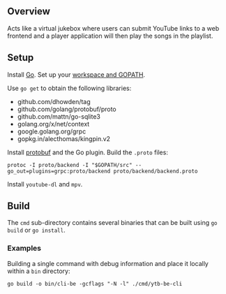 ## Overview
Acts like a virtual jukebox where users can submit YouTube links to a web
frontend and a player application will then play the songs in the playlist.

## Setup
Install [Go](https://golang.org/doc/install). Set up your [workspace and GOPATH](https://golang.org/doc/code.html).

Use `go get` to obtain the following libraries:
- github.com/dhowden/tag
- github.com/golang/protobuf/proto
- github.com/mattn/go-sqlite3
- golang.org/x/net/context
- google.golang.org/grpc
- gopkg.in/alecthomas/kingpin.v2

Install [protobuf](https://developers.google.com/protocol-buffers/docs/gotutorial#compiling-your-protocol-buffers)
and the Go plugin. Build the `.proto` files:
```
protoc -I proto/backend -I "$GOPATH/src" --go_out=plugins=grpc:proto/backend proto/backend/backend.proto
```

Install `youtube-dl` and `mpv`.

## Build
The `cmd` sub-directory contains several binaries that can be built using `go
build` or `go install`.

### Examples
Building a single command with debug information and place it locally within
a `bin` directory:
```
go build -o bin/cli-be -gcflags "-N -l" ./cmd/ytb-be-cli
```
